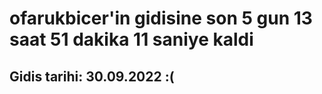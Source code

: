 # ofarukbicer'in gidisine son 5 gun 13 saat 51 dakika 11 saniye kaldi

## Gidis tarihi: 30.09.2022 :(